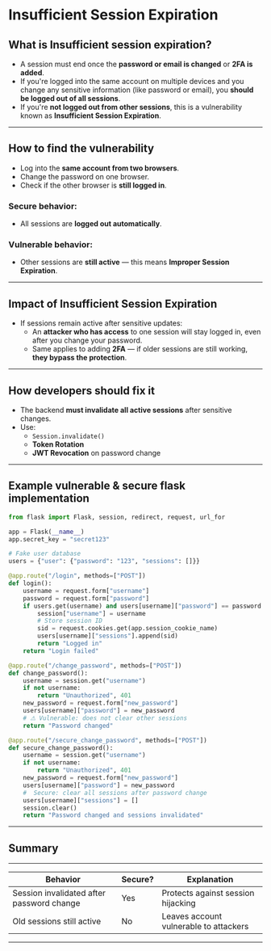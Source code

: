 #  Insufficient Session Expiration

##  What is Insufficient session expiration?
- A session must end once the **password or email is changed** or **2FA is added**.
- If you're logged into the same account on multiple devices and you change any sensitive information (like password or email), you **should be logged out of all sessions**.
- If you're **not logged out from other sessions**, this is a vulnerability known as **Insufficient Session Expiration**.

---

##  How to find the vulnerability
- Log into the **same account from two browsers**.
- Change the password on one browser.
- Check if the other browser is **still logged in**.

###  Secure behavior:
- All sessions are **logged out automatically**.

###  Vulnerable behavior:
- Other sessions are **still active** — this means **Improper Session Expiration**.

---

##  Impact of Insufficient Session Expiration
- If sessions remain active after sensitive updates:
  - An **attacker who has access** to one session will stay logged in, even after you change your password.
  - Same applies to adding **2FA** — if older sessions are still working, **they bypass the protection**.

---

##  How developers should fix it
- The backend **must invalidate all active sessions** after sensitive changes.
- Use:
  - `Session.invalidate()`
  - **Token Rotation**
  - **JWT Revocation** on password change

---

##  Example vulnerable & secure flask implementation

```python
from flask import Flask, session, redirect, request, url_for

app = Flask(__name__)
app.secret_key = "secret123"

# Fake user database
users = {"user": {"password": "123", "sessions": []}}

@app.route("/login", methods=["POST"])
def login():
    username = request.form["username"]
    password = request.form["password"]
    if users.get(username) and users[username]["password"] == password:
        session["username"] = username
        # Store session ID
        sid = request.cookies.get(app.session_cookie_name)
        users[username]["sessions"].append(sid)
        return "Logged in"
    return "Login failed"

@app.route("/change_password", methods=["POST"])
def change_password():
    username = session.get("username")
    if not username:
        return "Unauthorized", 401
    new_password = request.form["new_password"]
    users[username]["password"] = new_password
    # ⚠ Vulnerable: does not clear other sessions
    return "Password changed"

@app.route("/secure_change_password", methods=["POST"])
def secure_change_password():
    username = session.get("username")
    if not username:
        return "Unauthorized", 401
    new_password = request.form["new_password"]
    users[username]["password"] = new_password
    #  Secure: clear all sessions after password change
    users[username]["sessions"] = []
    session.clear()
    return "Password changed and sessions invalidated"
```

---

##  Summary
--------------------------------------------------------------------------------------------------
| Behavior                                  | Secure? | Explanation                              |
|-------------------------------------------|---------|------------------------------------------|
| Session invalidated after password change |   Yes   |   Protects against session hijacking     |
| Old sessions still active                 |   No    |   Leaves account vulnerable to attackers |
--------------------------------------------------------------------------------------------------
